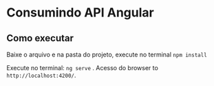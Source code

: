 # Consumindo API Angular


## Como executar

Baixe o arquivo e na pasta do projeto, execute no terminal `npm install`

Execute no terminal: `ng serve` . Acesso do browser to `http://localhost:4200/`. 
